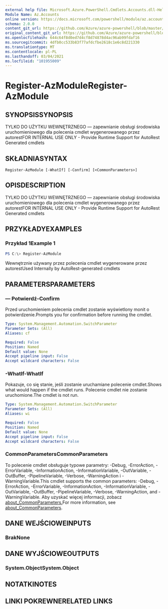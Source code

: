 ```yaml
---
external help file: Microsoft.Azure.PowerShell.Cmdlets.Accounts.dll-Help.xml
Module Name: Az.Accounts
online version: https://docs.microsoft.com/powershell/module/az.accounts/register-azmodule
schema: 2.0.0
content_git_url: https://github.com/Azure/azure-powershell/blob/master/src/Accounts/Accounts/help/Register-AzModule.md
original_content_git_url: https://github.com/Azure/azure-powershell/blob/master/src/Accounts/Accounts/help/Register-AzModule.md
ms.openlocfilehash: 644c64f8d0ed7d4cf8d74878d4ac96ab99fdaf16
ms.sourcegitcommit: 4dfb0cc533b83f77afdcfbe2618c1e6c8d221330
ms.translationtype: MT
ms.contentlocale: pl-PL
ms.lasthandoff: 03/04/2021
ms.locfileid: "101955009"
---
```

# <span data-ttu-id="ed81f-101">Register-AzModule</span><span class="sxs-lookup"><span data-stu-id="ed81f-101">Register-AzModule</span></span>

## <span data-ttu-id="ed81f-102">SYNOPSIS</span><span class="sxs-lookup"><span data-stu-id="ed81f-102">SYNOPSIS</span></span>
<span data-ttu-id="ed81f-103">TYLKO DO UŻYTKU WEWNĘTRZNEGO — zapewnianie obsługi środowiska uruchomieniowego dla polecenia cmdlet wygenerowanego przez autorest</span><span class="sxs-lookup"><span data-stu-id="ed81f-103">FOR INTERNAL USE ONLY - Provide Runtime Support for AutoRest Generated cmdlets</span></span>

## <span data-ttu-id="ed81f-104">SKŁADNIA</span><span class="sxs-lookup"><span data-stu-id="ed81f-104">SYNTAX</span></span>

```
Register-AzModule [-WhatIf] [-Confirm] [<CommonParameters>]
```

## <span data-ttu-id="ed81f-105">OPIS</span><span class="sxs-lookup"><span data-stu-id="ed81f-105">DESCRIPTION</span></span>
<span data-ttu-id="ed81f-106">TYLKO DO UŻYTKU WEWNĘTRZNEGO — zapewnianie obsługi środowiska uruchomieniowego dla polecenia cmdlet wygenerowanego przez autorest</span><span class="sxs-lookup"><span data-stu-id="ed81f-106">FOR INTERNAL USE ONLY - Provide Runtime Support for AutoRest Generated cmdlets</span></span>

## <span data-ttu-id="ed81f-107">PRZYKŁADY</span><span class="sxs-lookup"><span data-stu-id="ed81f-107">EXAMPLES</span></span>

### <span data-ttu-id="ed81f-108">Przykład 1</span><span class="sxs-lookup"><span data-stu-id="ed81f-108">Example 1</span></span>
```powershell
PS C:\> Register-AzModule
```

<span data-ttu-id="ed81f-109">Wewnętrznie używany przez polecenia cmdlet wygenerowane przez autorest</span><span class="sxs-lookup"><span data-stu-id="ed81f-109">Used Internally by AutoRest-generated cmdlets</span></span>

## <span data-ttu-id="ed81f-110">PARAMETERS</span><span class="sxs-lookup"><span data-stu-id="ed81f-110">PARAMETERS</span></span>

### <span data-ttu-id="ed81f-111">— Potwierdź</span><span class="sxs-lookup"><span data-stu-id="ed81f-111">-Confirm</span></span>
<span data-ttu-id="ed81f-112">Przed uruchomieniem polecenia cmdlet zostanie wyświetlony monit o potwierdzenie.</span><span class="sxs-lookup"><span data-stu-id="ed81f-112">Prompts you for confirmation before running the cmdlet.</span></span>

```yaml
Type: System.Management.Automation.SwitchParameter
Parameter Sets: (All)
Aliases: cf

Required: False
Position: Named
Default value: None
Accept pipeline input: False
Accept wildcard characters: False
```

### <span data-ttu-id="ed81f-113">-WhatIf</span><span class="sxs-lookup"><span data-stu-id="ed81f-113">-WhatIf</span></span>
<span data-ttu-id="ed81f-114">Pokazuje, co się stanie, jeśli zostanie uruchamiane polecenie cmdlet.</span><span class="sxs-lookup"><span data-stu-id="ed81f-114">Shows what would happen if the cmdlet runs.</span></span> <span data-ttu-id="ed81f-115">Polecenie cmdlet nie zostanie uruchomione.</span><span class="sxs-lookup"><span data-stu-id="ed81f-115">The cmdlet is not run.</span></span>

```yaml
Type: System.Management.Automation.SwitchParameter
Parameter Sets: (All)
Aliases: wi

Required: False
Position: Named
Default value: None
Accept pipeline input: False
Accept wildcard characters: False
```

### <span data-ttu-id="ed81f-116">CommonParameters</span><span class="sxs-lookup"><span data-stu-id="ed81f-116">CommonParameters</span></span>
<span data-ttu-id="ed81f-117">To polecenie cmdlet obsługuje typowe parametry: -Debug, -ErrorAction, -ErrorVariable, -InformationAction, -InformationVariable, -OutVariable, -OutBuffer, -PipelineVariable, -Verbose, -WarningAction i -WarningVariable.</span><span class="sxs-lookup"><span data-stu-id="ed81f-117">This cmdlet supports the common parameters: -Debug, -ErrorAction, -ErrorVariable, -InformationAction, -InformationVariable, -OutVariable, -OutBuffer, -PipelineVariable, -Verbose, -WarningAction, and -WarningVariable.</span></span> <span data-ttu-id="ed81f-118">Aby uzyskać więcej informacji, zobacz [about_CommonParameters.](http://go.microsoft.com/fwlink/?LinkID=113216)</span><span class="sxs-lookup"><span data-stu-id="ed81f-118">For more information, see [about_CommonParameters](http://go.microsoft.com/fwlink/?LinkID=113216).</span></span>

## <span data-ttu-id="ed81f-119">DANE WEJŚCIOWE</span><span class="sxs-lookup"><span data-stu-id="ed81f-119">INPUTS</span></span>

### <span data-ttu-id="ed81f-120">Brak</span><span class="sxs-lookup"><span data-stu-id="ed81f-120">None</span></span>

## <span data-ttu-id="ed81f-121">DANE WYJŚCIOWE</span><span class="sxs-lookup"><span data-stu-id="ed81f-121">OUTPUTS</span></span>

### <span data-ttu-id="ed81f-122">System.Object</span><span class="sxs-lookup"><span data-stu-id="ed81f-122">System.Object</span></span>
## <span data-ttu-id="ed81f-123">NOTATKI</span><span class="sxs-lookup"><span data-stu-id="ed81f-123">NOTES</span></span>

## <span data-ttu-id="ed81f-124">LINKI POKREWNE</span><span class="sxs-lookup"><span data-stu-id="ed81f-124">RELATED LINKS</span></span>
